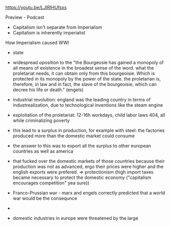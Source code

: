 https://youtu.be/LJlRIHUfsxs


Preview - Podcast 
- Capitalism isn't separate from Imperialism 
- Capitalism is inherently imperialist 

How Imperialism caused WWI 
- state
- widespread oposition to the 
"the Bourgeosie has gained a monopoly of all means of existence in the broadest sense of the word. what the proletariat needs, it can obtain only from this bourgeoisie. Which is protected in its monopoly by the power of the state. the proletarian is, therefore, in law and in fact, the slave of the bourgeoisie, which can decree his life or death." (engels)

- industrial revolution: england was the leading country in terms of industrealization, due to technological inventions like the steam engine
- exploitation of the proletariat: 12-16h workdays, child labor laws 404, all while criminalizing poverty 
- this lead to a surplus in production, for example with steel: the factories produced more than the domestic market could consume
- the answer to this was to export all the surplus to other european countries as well  as america
- that fucked over the domestic markets of those countries because their production was not as advanced, ergo their prices were higher and the english exports were prefered. => protectionism (high import taxes became necessary to protect the domestic economy ("capitalism encourages competition" yea sure))
- Franco-Prussian war - marx and engels correctly predicted that a world war would be the consequnce 
- 

- domestic industries in europe were threatened by the large 